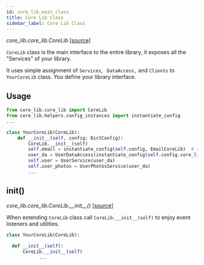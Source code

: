 ```yaml
---
id: core_lib_main_class
title: Core Lib Class
sidebar_label: Core Lib Class
---
```


*core_lib.core_lib.CoreLib* [[source]](https://github.com/shay-te/core-lib/blob/master/core_lib/core_lib.py#L17)

 `CoreLib` class is the main interface to the entire library, it exposes all the "Services" of your library.  

It uses simple assignment of `Services`, ` DataAccess,` and `Clients` to `YourCoreLib` class. You define your library interface. 



## Usage 
```python
from core_lib.core_lib import CoreLib
from core_lib.helpers.config_instances import instantiate_config
...

class YourCoreLib(CoreLib):
    def __init__(self, config: DictConfig):
        CoreLib.__init__(self)
        self.email = instantiate_config(self.config, EmailCoreLib)  # create `EmailCoreLib` instance from config
        user_da = UserDataAccess(instantiate_config(self.config.core_lib.data.db, SqlAlchemyConnectionRegistry))
        self.user = UserService(user_da)
        self.user_photos = UserPhotosService(user_da)        
        ...
```



## init()

*core_lib.core_lib.CoreLib.\_\_init\_\_()* [[source]](https://github.com/shay-te/core-lib/blob/master/core_lib/core_lib.py#L22)

When extending  `CoreLib` class call  `CoreLib.__init__(self)` to enjoy event listeners and utilities. 

```python
class YourCoreLib(CoreLib):
  
  def __init__(self):
      CoreLib.__init__(self)
			...
```


